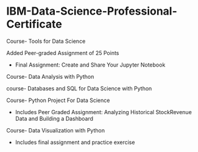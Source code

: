 # IBM-Data-Science-Professional-Certificate

Course- Tools for Data Science

Added Peer-graded Assignment of 25 Points
 - Final Assignment: Create and Share Your Jupyter Notebook

 Course- Data Analysis with Python

 course- Databases and SQL for Data Science with Python

 Course- Python Project For Data Science
  - Includes Peer Graded Assignment: Analyzing Historical StockRevenue Data and Building a Dashboard

  Course- Data Visualization with Python
  - Includes final assignment and practice exercise
